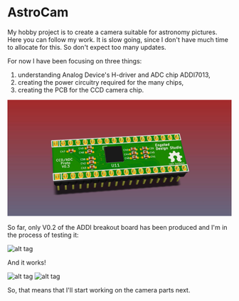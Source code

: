 # AstroCam

My hobby project is to create a camera suitable for astronomy pictures. Here you can follow my work. It is slow going, since I don't have much time to allocate for this. So don't expect too many updates.

For now I have been focusing on three things:

1. understanding Analog Device's H-driver and ADC chip ADDI7013,
2. creating the power circuitry required for the many chips,
3. creating the PCB for the CCD camera chip.

![alt tag](./pcb/breakout-addi.jpg "ADDI7013 breakout board")

So far, only V0.2 of the ADDI breakout board has been produced and I'm in the process of testing it:

![alt tag](https://lh5.googleusercontent.com/-4O_j30c7Nnw/VcjmWiaJ_oI/AAAAAAAADPE/50bkggAgAtM/w942-h530-no/15%2B-%2B1 "Pop board")

And it works!

![alt tag](https://lh5.googleusercontent.com/-uVIj86fr0O0/VddgaiSKTcI/AAAAAAAADQM/cjXHsGOp-Wk/w2139-h1203-no/15%2B-%2B2 "Measurements")
![alt tag](https://lh5.googleusercontent.com/-Q_xBNylFTrE/VddgaoBVgDI/AAAAAAAADQI/rpZG_g9dkAQ/w2139-h1203-no/15%2B-%2B1)

So, that means that I'll start working on the camera parts next.
